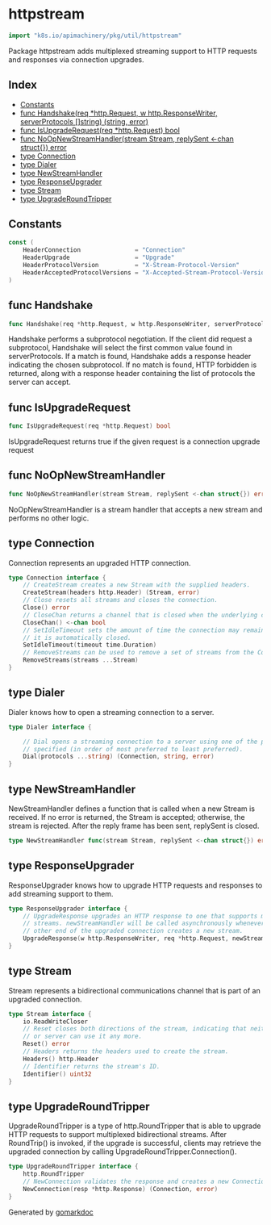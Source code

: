 <!-- Code generated by gomarkdoc. DO NOT EDIT -->

# httpstream

```go
import "k8s.io/apimachinery/pkg/util/httpstream"
```

Package httpstream adds multiplexed streaming support to HTTP requests and responses via connection upgrades.

## Index

- [Constants](<#constants>)
- [func Handshake(req *http.Request, w http.ResponseWriter, serverProtocols []string) (string, error)](<#func-handshake>)
- [func IsUpgradeRequest(req *http.Request) bool](<#func-isupgraderequest>)
- [func NoOpNewStreamHandler(stream Stream, replySent <-chan struct{}) error](<#func-noopnewstreamhandler>)
- [type Connection](<#type-connection>)
- [type Dialer](<#type-dialer>)
- [type NewStreamHandler](<#type-newstreamhandler>)
- [type ResponseUpgrader](<#type-responseupgrader>)
- [type Stream](<#type-stream>)
- [type UpgradeRoundTripper](<#type-upgraderoundtripper>)


## Constants

```go
const (
    HeaderConnection               = "Connection"
    HeaderUpgrade                  = "Upgrade"
    HeaderProtocolVersion          = "X-Stream-Protocol-Version"
    HeaderAcceptedProtocolVersions = "X-Accepted-Stream-Protocol-Versions"
)
```

## func Handshake

```go
func Handshake(req *http.Request, w http.ResponseWriter, serverProtocols []string) (string, error)
```

Handshake performs a subprotocol negotiation. If the client did request a subprotocol, Handshake will select the first common value found in serverProtocols. If a match is found, Handshake adds a response header indicating the chosen subprotocol. If no match is found, HTTP forbidden is returned, along with a response header containing the list of protocols the server can accept.

## func IsUpgradeRequest

```go
func IsUpgradeRequest(req *http.Request) bool
```

IsUpgradeRequest returns true if the given request is a connection upgrade request

## func NoOpNewStreamHandler

```go
func NoOpNewStreamHandler(stream Stream, replySent <-chan struct{}) error
```

NoOpNewStreamHandler is a stream handler that accepts a new stream and performs no other logic.

## type Connection

Connection represents an upgraded HTTP connection.

```go
type Connection interface {
    // CreateStream creates a new Stream with the supplied headers.
    CreateStream(headers http.Header) (Stream, error)
    // Close resets all streams and closes the connection.
    Close() error
    // CloseChan returns a channel that is closed when the underlying connection is closed.
    CloseChan() <-chan bool
    // SetIdleTimeout sets the amount of time the connection may remain idle before
    // it is automatically closed.
    SetIdleTimeout(timeout time.Duration)
    // RemoveStreams can be used to remove a set of streams from the Connection.
    RemoveStreams(streams ...Stream)
}
```

## type Dialer

Dialer knows how to open a streaming connection to a server.

```go
type Dialer interface {

    // Dial opens a streaming connection to a server using one of the protocols
    // specified (in order of most preferred to least preferred).
    Dial(protocols ...string) (Connection, string, error)
}
```

## type NewStreamHandler

NewStreamHandler defines a function that is called when a new Stream is received. If no error is returned, the Stream is accepted; otherwise, the stream is rejected. After the reply frame has been sent, replySent is closed.

```go
type NewStreamHandler func(stream Stream, replySent <-chan struct{}) error
```

## type ResponseUpgrader

ResponseUpgrader knows how to upgrade HTTP requests and responses to add streaming support to them.

```go
type ResponseUpgrader interface {
    // UpgradeResponse upgrades an HTTP response to one that supports multiplexed
    // streams. newStreamHandler will be called asynchronously whenever the
    // other end of the upgraded connection creates a new stream.
    UpgradeResponse(w http.ResponseWriter, req *http.Request, newStreamHandler NewStreamHandler) Connection
}
```

## type Stream

Stream represents a bidirectional communications channel that is part of an upgraded connection.

```go
type Stream interface {
    io.ReadWriteCloser
    // Reset closes both directions of the stream, indicating that neither client
    // or server can use it any more.
    Reset() error
    // Headers returns the headers used to create the stream.
    Headers() http.Header
    // Identifier returns the stream's ID.
    Identifier() uint32
}
```

## type UpgradeRoundTripper

UpgradeRoundTripper is a type of http.RoundTripper that is able to upgrade HTTP requests to support multiplexed bidirectional streams. After RoundTrip\(\) is invoked, if the upgrade is successful, clients may retrieve the upgraded connection by calling UpgradeRoundTripper.Connection\(\).

```go
type UpgradeRoundTripper interface {
    http.RoundTripper
    // NewConnection validates the response and creates a new Connection.
    NewConnection(resp *http.Response) (Connection, error)
}
```



Generated by [gomarkdoc](<https://github.com/princjef/gomarkdoc>)
